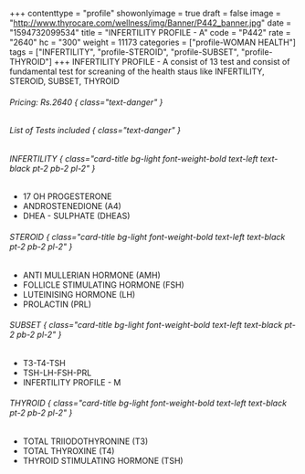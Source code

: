 +++
contenttype = "profile"
showonlyimage = true
draft = false
image = "http://www.thyrocare.com/wellness/img/Banner/P442_banner.jpg"
date = "1594732099534"
title = "INFERTILITY PROFILE - A"
code = "P442"
rate = "2640"
hc = "300"
weight = 11173
categories = ["profile-WOMAN HEALTH"]
tags = ["INFERTILITY", "profile-STEROID", "profile-SUBSET", "profile-THYROID"]
+++
INFERTILITY PROFILE - A consist of 13 test and consist of fundamental test for screaning of the health staus like INFERTILITY, STEROID, SUBSET, THYROID
<!--more-->
###### Pricing: Rs.2640 { class="text-danger" }

###### List of Tests included { class="text-danger" }

###### INFERTILITY { class="card-title bg-light font-weight-bold text-left text-black pt-2 pb-2 pl-2" } 
* 17 OH PROGESTERONE
* ANDROSTENEDIONE (A4)
* DHEA - SULPHATE (DHEAS)
###### STEROID { class="card-title bg-light font-weight-bold text-left text-black pt-2 pb-2 pl-2" } 
* ANTI MULLERIAN HORMONE (AMH)
* FOLLICLE STIMULATING HORMONE (FSH)
* LUTEINISING HORMONE (LH)
* PROLACTIN (PRL)
###### SUBSET { class="card-title bg-light font-weight-bold text-left text-black pt-2 pb-2 pl-2" } 
* T3-T4-TSH
* TSH-LH-FSH-PRL
* INFERTILITY PROFILE - M
###### THYROID { class="card-title bg-light font-weight-bold text-left text-black pt-2 pb-2 pl-2" } 
* TOTAL TRIIODOTHYRONINE (T3)
* TOTAL THYROXINE (T4)
* THYROID STIMULATING HORMONE (TSH)
